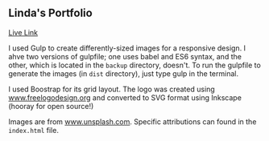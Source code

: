 ## Linda's Portfolio

[Live Link](https://zlindacz.github.io/portfolio/)

I used Gulp to create differently-sized images for a responsive design. I ahve two versions of gulpfile; one uses babel and ES6 syntax, and the other, which is located in the `backup` directory, doesn't. To run the gulpfile to generate the images (in `dist` directory), just type gulp in the terminal.

I used Boostrap for its grid layout. The logo was created using www.freelogodesign.org and converted to SVG format using Inkscape (hooray for open source!)

Images are from www.unsplash.com. Specific attributions can found in the `index.html` file.

